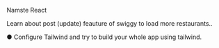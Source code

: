 Namste React

Learn about post (update) feauture of swiggy to load more restaurants..

● Configure Tailwind and try to build your whole app using tailwind.
